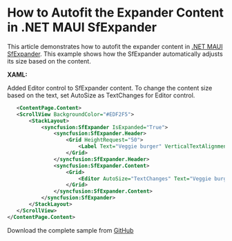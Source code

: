 # How to Autofit the Expander Content in .NET MAUI SfExpander
This article demonstrates how to autofit the expander content in [.NET MAUI SfExpander](https://www.syncfusion.com/maui-controls/maui-expander). This example shows how the SfExpander automatically adjusts its size based on the content.

**XAML:**

Added Editor control to SfExpander content. To change the content size based on the text, set AutoSize as TextChanges for Editor control.

 ```xml
    <ContentPage.Content>
    <ScrollView BackgroundColor="#EDF2F5">
        <StackLayout>
            <syncfusion:SfExpander IsExpanded="True">
                <syncfusion:SfExpander.Header>
                    <Grid HeightRequest="50">
                        <Label Text="Veggie burger" VerticalTextAlignment="Center"/>
                    </Grid>
                </syncfusion:SfExpander.Header>
                <syncfusion:SfExpander.Content>
                    <Grid>
                        <Editor AutoSize="TextChanges" Text="Veggie burger, garden burger, or tofu burger uses a meat analogue, a meat substitute such as tofu, textured vegetable protein, seitan (wheat gluten), Quorn, beans, grains or an assortment of vegetables, which are ground up and formed into patties."/>
                    </Grid>
                </syncfusion:SfExpander.Content>
            </syncfusion:SfExpander>
        </StackLayout>
    </ScrollView>
</ContentPage.Content>
 ```

Download the complete sample from [GitHub](https://github.com/SyncfusionExamples/How-to-autofit-the-expander-content-in-.net-MAUI-SfExpander)